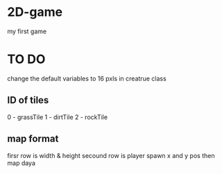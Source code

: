 # 2D-game
my first game

# TO DO
change the default variables to 16 pxls in creatrue class

## ID of tiles
0 - grassTile
1 - dirtTile
2 - rockTile

## map format
firsr row is width & height
secound row is player spawn x and y pos
then map daya